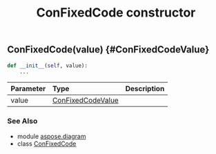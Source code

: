 ﻿---
title: ConFixedCode constructor
second_title: Aspose.Diagram for Python via .NET API References
description: 
type: docs
weight: 10
url: /python-net/aspose.diagram/confixedcode/__init__/
is_root: false
---

## ConFixedCode(value) {#ConFixedCodeValue}



```python
def __init__(self, value):
    ...
```


| Parameter | Type | Description |
| :- | :- | :- |
| value | [ConFixedCodeValue](/diagram/python-net/aspose.diagram/confixedcodevalue) |  |



### See Also
* module [aspose.diagram](../../)
* class [ConFixedCode](/diagram/python-net/aspose.diagram/confixedcode)
